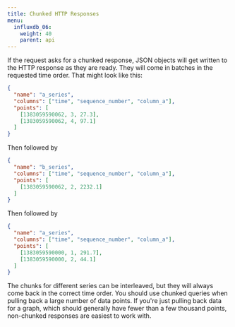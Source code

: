 ```yaml
---
title: Chunked HTTP Responses
menu:
  influxdb_06:
    weight: 40
    parent: api
---
```


If the request asks for a chunked response, JSON objects will get written to the HTTP response as they are ready.
They will come in batches in the requested time order.
That might look like this:

```json
{
  "name": "a_series",
  "columns": ["time", "sequence_number", "column_a"],
  "points": [
    [1383059590062, 3, 27.3],
    [1383059590062, 4, 97.1]
  ]
}
```

Then followed by

```json
{
  "name": "b_series",
  "columns": ["time", "sequence_number", "column_a"],
  "points": [
    [1383059590062, 2, 2232.1]
  ]
}
```

Then followed by

```json
{
  "name": "a_series",
  "columns": ["time", "sequence_number", "column_a"],
  "points": [
    [1383059590000, 1, 291.7],
    [1383059590000, 2, 44.1]
  ]
}
```

The chunks for different series can be interleaved, but they will always come back in the correct time order.
You should use chunked queries when pulling back a large number of data points.
If you're just pulling back data for a graph, which should generally have fewer than a few thousand points, non-chunked responses are easiest to work with.
